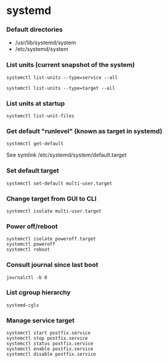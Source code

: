 # systemd

### Default directories

- /usr/lib/systemd/system
- /etc/systemd/system

### List units (current snapshot of the system)

`systemctl list-units --type=service --all`

`systemctl list-units --type=target --all`

### List units at startup

`systemctl list-unit-files`

### Get default "runlevel" (known as target in systemd)

`systemctl get-default`

See symlink /etc/systemd/system/default.target

### Set default target

`systemctl set-default multi-user.target`

### Change target from GUI to CLI

`systemctl isolate multi-user.target`

### Power off/reboot

```
systemctl isolate poweroff.target
systemctl poweroff
systemctl reboot
```

### Consult journal since last boot

`journalctl -b 0`

### List cgroup hierarchy

`systemd-cgls`

### Manage service target

```
systemctl start postfix.service
systemctl stop postfix.service
systemctl status postfix.service
systemctl enable postfix.service
systemctl disable postfix.service
```
